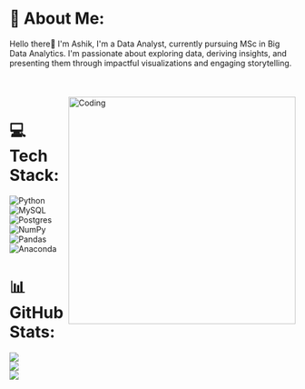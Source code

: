 # 💫 About Me:
Hello there👋 I'm Ashik,
I'm a Data Analyst, currently pursuing MSc in Big Data Analytics. I'm passionate about exploring data, deriving insights, and presenting them through impactful visualizations and engaging storytelling. <br><br><br><br>
<img align="right" alt="Coding" width="400" src="https://cdn.dribbble.com/users/1162077/screenshots/3848914/programmer.gif">

# 💻 Tech Stack:
![Python](https://img.shields.io/badge/python-3670A0?style=for-the-badge&logo=python&logoColor=ffdd54) ![MySQL](https://img.shields.io/badge/mysql-%2300f.svg?style=for-the-badge&logo=mysql&logoColor=white) ![Postgres](https://img.shields.io/badge/postgres-%23316192.svg?style=for-the-badge&logo=postgresql&logoColor=white) ![NumPy](https://img.shields.io/badge/numpy-%23013243.svg?style=for-the-badge&logo=numpy&logoColor=white) ![Pandas](https://img.shields.io/badge/pandas-%23150458.svg?style=for-the-badge&logo=pandas&logoColor=white) ![Anaconda](https://img.shields.io/badge/Anaconda-%2344A833.svg?style=for-the-badge&logo=anaconda&logoColor=white)
# 📊 GitHub Stats:
![](https://github-readme-stats.vercel.app/api?username=ash1kc&theme=dark&hide_border=false&include_all_commits=false&count_private=false)<br/>
![](https://github-readme-streak-stats.herokuapp.com/?user=ash1kc&theme=dark&hide_border=false)<br/>
![](https://github-readme-stats.vercel.app/api/top-langs/?username=ash1kc&theme=dark&hide_border=false&include_all_commits=false&count_private=false&layout=compact)

<!-- Proudly created with GPRM ( https://gprm.itsvg.in ) -->










